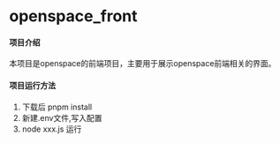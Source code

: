 # openspace_front

#### 项目介绍

本项目是openspace的前端项目，主要用于展示openspace前端相关的界面。

#### 项目运行方法
1.  下载后 pnpm install
2.  新建.env文件,写入配置
3.  node xxx.js 运行



